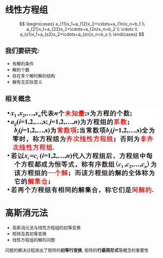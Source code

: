 # 线性方程组

$$
\begin{cases}
a_{11}x_1+a_{12}x_2+\cdots+a_{1n}x_n=b_1 \\
a_{21}x_1+a_{22}x_2+\cdots+a_{2n}x_n=b_2 \\
\cdots \\
a_{s1}x_1+a_{s2}x_2+\cdots+a_{sn}x_n=b_s \\
\end{cases}
$$

## 我们要研究:

* 有解的条件
* 解的个数
* 存在多个解时解的结构
* 解有无实际意义

## 相关概念

![](2020-11-16-09-39-30.png)


# 高斯消元法

* 高斯消元法与线性方程组的初等变换
* 矩阵及其初等变换
* 线性方程组的解的问题

问题的解决过程突出了矩阵的**初等行变换**, 矩阵的**行最简形式**等概念的重要性


